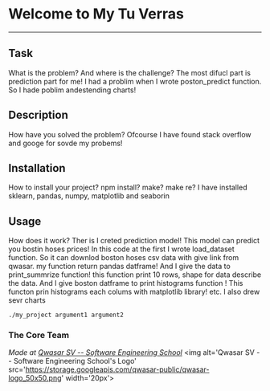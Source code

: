 # Welcome to My Tu Verras
***

## Task
What is the problem? And where is the challenge?
The most difucl part is prediction part for me! I had a problim when I wrote poston_predict function.
So I hade poblim andestending charts!

## Description
How have you solved the problem?
Ofcourse I have found stack overflow and googe for sovde my probems! 

## Installation
How to install your project? npm install? make? make re?
I have installed sklearn, pandas, numpy, matplotlib and seaborin

## Usage
How does it work?
Ther is I creted prediction model! This model can predict you bostin hoses prices!
In this code at the first I wrote load_dataset function. So it can downlod boston hoses csv data with give link from qwasar.
my function return pandas datframe! And I give the data to print_summrize function! this function print 10 rows, shape for data describe
the data. And I give boston datframe to print histograms function ! This functon prin histograms each colums with matplotlib library! etc.
I also drew sevr charts




```
./my_project argument1 argument2
```

### The Core Team


<span><i>Made at <a href='https://qwasar.io'>Qwasar SV -- Software Engineering School</a></i></span>
<span><img alt='Qwasar SV -- Software Engineering School's Logo' src='https://storage.googleapis.com/qwasar-public/qwasar-logo_50x50.png' width='20px'></span>

